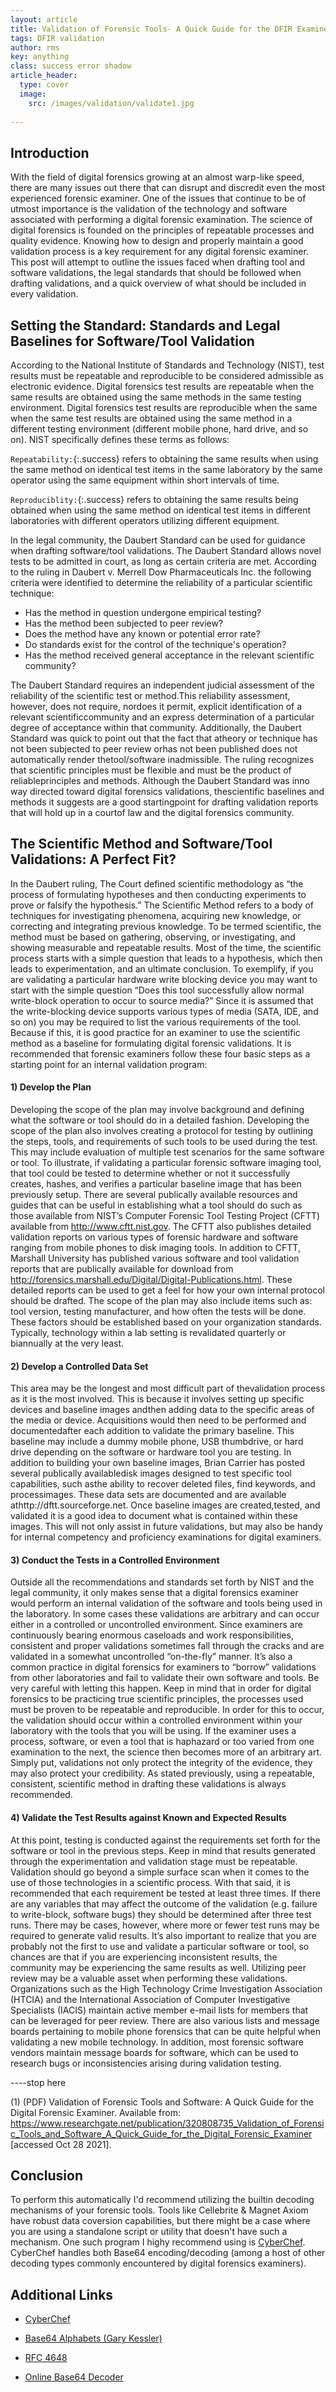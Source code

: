 ```yaml
---
layout: article
title: Validation of Forensic Tools- A Quick Guide for the DFIR Examiner
tags: DFIR validation
author: rms
key: anything
class: success error shadow
article_header:
  type: cover
  image:
    src: /images/validation/validate1.jpg 
    
---
```



## **Introduction**
With the field of digital forensics growing at an almost warp-like speed, there are many issues out there that can disrupt and discredit even the most experienced forensic examiner.  One of the issues that continue to be of utmost importance is the validation of the technology and software associated with performing a digital forensic examination.  The science of digital forensics is founded on the principles of repeatable processes and quality evidence.  Knowing how to design and properly maintain a good validation process is a key requirement for any digital forensic examiner.   This post will attempt to outline the issues faced when drafting tool and software validations, the legal standards that should be followed when drafting validations, and a quick overview of what should be included in every validation. 

## Setting the Standard: Standards and Legal Baselines for Software/Tool Validation
According to the National Institute of Standards and Technology (NIST), test results must be repeatable and reproducible to be considered admissible as electronic evidence.  Digital forensics test results are repeatable when the same results are obtained using the same methods in the same testing environment. Digital forensics test results are reproducible when the same when the same test results are obtained using the same method in a different testing environment (different mobile phone, hard drive, and so on).  NIST specifically defines these terms as follows: 

`Repeatability:`{:.success}
refers to obtaining the same results when using the same method on identical test items in the same laboratory by the same operator using the same equipment within short intervals of time. 

`Reproduciblity:`{:.success}
refers to obtaining the same results being obtained when using the same method on identical test items in different laboratories with different operators utilizing different equipment.     

In the legal community, the Daubert Standard can be used for guidance when drafting software/tool validations. The Daubert
Standard allows novel tests to be admitted in court, as long as certain criteria are met. According to the ruling in Daubert v.
Merrell Dow Pharmaceuticals Inc. the following criteria were identified to determine the reliability of a particular scientific
technique:
* Has the method in question undergone empirical testing?
* Has the method been subjected to peer review?
* Does the method have any known or potential error rate?
* Do standards exist for the control of the technique's operation?
* Has the method received general acceptance in the relevant scientific community?

The Daubert Standard requires an independent judicial assessment of the reliability of the scientific test or method.This reliability assessment, however, does not require, nordoes it permit, explicit identification of a relevant scientificcommunity and an express determination of a particular degree of acceptance within that community. Additionally, the Daubert Standard was quick to point out that the fact that atheory or technique has not been subjected to peer review orhas not been published does not automatically render thetool/software inadmissible. The ruling recognizes that scientific principles must be flexible and must be the product of reliableprinciples and methods. Although the Daubert Standard was inno way directed toward digital forensics validations, thescientific baselines and methods it suggests are a good startingpoint for drafting validation reports that will hold up in a courtof law and the digital forensics community. 

## **The Scientific Method and Software/Tool Validations: A Perfect Fit?**
In the Daubert ruling, The Court defined scientific methodology as “the process of formulating hypotheses and then conducting experiments to prove or falsify the hypothesis.” The Scientific Method refers to a body of techniques for investigating phenomena, acquiring new knowledge, or correcting and integrating previous knowledge. To be termed scientific, the method must be based on gathering, observing, or investigating, and showing measurable and repeatable results. Most of the time, the scientific process starts with a simple question that leads to a hypothesis, which then leads to experimentation, and an ultimate conclusion. To exemplify, if you are validating a particular hardware write blocking device you may want to start with the simple question “Does this tool successfully allow normal write-block operation to occur to source media?” Since it is assumed that the write-blocking device supports various types of media (SATA, IDE, and so on)
you may be required to list the various requirements of the tool. Because if this, it is good practice for an examiner to use the scientific method as a baseline for formulating digital forensic validations. It is recommended that forensic examiners follow these four basic steps as a starting point for an internal validation program:

#### 1) Develop the Plan
Developing the scope of the plan may involve background and defining what the software or tool should do in a detailed fashion. Developing the scope of the plan also involves creating a protocol for testing by outlining the steps, tools, and requirements of such tools to be used during the test. This may include evaluation of multiple test scenarios for the same software or tool. To illustrate, if validating a particular forensic software imaging tool, that tool could be tested to determine whether or not it successfully creates, hashes, and verifies a particular baseline image that has been previously setup. There are several publically available resources and guides that can be useful in establishing what a tool should do such as those available from NIST’s Computer Forensic Tool Testing Project (CFTT) available from http://www.cftt.nist.gov. The CFTT also publishes detailed validation reports on various types of forensic hardware and software ranging from mobile phones to disk imaging tools. In addition to CFTT, Marshall University has published various software and tool validation reports that are publically available for download from http://forensics.marshall.edu/Digital/Digital-Publications.html. These detailed reports can be used to get a feel for how your own internal protocol should be drafted. The scope of the plan may also include items such as: tool version, testing manufacturer, and how often the tests will be done. These factors should be established based on your organization standards. Typically, technology within a lab setting is revalidated quarterly or biannually at the very least.

#### 2) Develop a Controlled Data Set
This area may be the longest and most difficult part of thevalidation process as it is the most involved. This is because it involves setting up specific devices and baseline images andthen adding data to the specific areas of the media or device. Acquisitions would then need to be performed and documentedafter each addition to validate the primary baseline. This baseline may include a dummy mobile phone, USB thumbdrive, or hard drive depending on the software or hardware tool you are testing. In addition to building your own baseline images, Brian Carrier has posted several publically availabledisk images designed to test specific tool capabilities, such asthe ability to recover deleted files, find keywords, and processimages. These data sets are documented and are available athttp://dftt.sourceforge.net. Once baseline images are created,tested, and validated it is a good idea to document what is contained within these images. This will not only assist in future validations, but may also be handy for internal competency and proficiency examinations for digital examiners.

#### 3) Conduct the Tests in a Controlled Environment
Outside all the recommendations and standards set forth by NIST and the legal community, it only makes sense that a digital forensics examiner would perform an internal validation of the software and tools being used in the laboratory. In some cases these validations are arbitrary and can occur either in a controlled or uncontrolled environment. Since examiners are continuously bearing enormous caseloads and work responsibilities, consistent and proper validations sometimes fall through the cracks and are validated in a somewhat uncontrolled “on-the-fly” manner. It’s also a common practice in digital forensics for examiners to “borrow” validations from other laboratories and fail to validate their own software and tools. Be very careful with letting this happen. Keep in mind that in order for digital forensics to be practicing true scientific principles, the processes used must be proven to be repeatable and reproducible. In order for this to occur, the validation should occur within a controlled environment within your laboratory with the tools that you will be using. If the examiner uses a process, software, or even a tool that is haphazard or too varied from one examination to the next, the science then becomes more of an arbitrary art. Simply put, validations not only protect the integrity of the evidence, they may also protect your credibility. As stated previously, using a repeatable, consistent, scientific method in drafting these validations is always recommended.

#### 4) Validate the Test Results against Known and Expected Results
At this point, testing is conducted against the requirements set forth for the software or tool in the previous steps. Keep in mind that results generated through the experimentation and validation stage must be repeatable. Validation should go beyond a simple surface scan when it comes to the use of those technologies in a scientific process. With that said, it is recommended that each requirement be tested at least three times. If there are any variables that may affect the outcome of the validation (e.g. failure to write-block, software bugs) they should be determined after three test runs. There may be cases, however, where more or fewer test runs may be required to generate valid results. It’s also important to realize that you are probably not the first to use and validate a particular software or tool, so chances are that if you are experiencing inconsistent results, the community may be experiencing the same results as well. Utilizing peer review may be a valuable asset when performing these validations. Organizations such as the High Technology Crime Investigation Association (HTCIA) and the International Association of Computer Investigative Specialists (IACIS) maintain active member e-mail lists for members that can be leveraged for peer review. There are also various lists and message boards pertaining to mobile phone forensics that can be quite helpful when validating a new mobile technology. In addition, most forensic software vendors maintain message boards for software, which can be used to research bugs or inconsistencies arising during validation testing.



----stop here

(1) (PDF) Validation of Forensic Tools and Software: A Quick Guide for the Digital Forensic Examiner. Available from: https://www.researchgate.net/publication/320808735_Validation_of_Forensic_Tools_and_Software_A_Quick_Guide_for_the_Digital_Forensic_Examiner [accessed Oct 28 2021].

## **Conclusion** 

To perform this automatically I'd recommend utilizing the builtin decoding mechanisms of your forensic tools. Tools like Cellebrite & Magnet Axiom have robust data coversion capabilities, but there might be a case where you are using a standalone script or utility that doesn't have such a mechanism. One such program I highy recommend using is [CyberChef](https://gchq.github.io/CyberChef/#recipe=To_Base64('A-Za-z0-9%2B/%3D')&input=SEVSRA). CyberChef handles both Base64 encoding/decoding (among a host of other decoding types commonly encountered by digital forensics examiners). 

## **Additional Links**

* [CyberChef](https://gchq.github.io/CyberChef/)

* [Base64 Alphabets (Gary Kessler)](https://www.garykessler.net/library/base64.html)

* [RFC 4648](https://www.rfc-editor.org/rfc/rfc4648.txt)

* [Online Base64 Decoder](https://www.base64decode.org/)

<!--more-->
